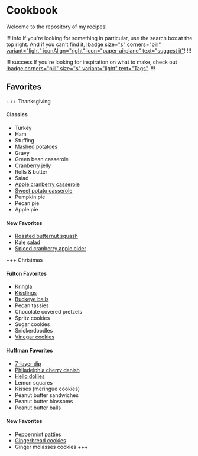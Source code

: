 # Cookbook

Welcome to the repository of my recipes!

!!! info
If you're looking for something in particular, use the search box at the top right. And if you can't find it, [!badge size="s" corners="pill"
variant="light" iconAlign="right" icon="paper-airplane" text="suggest it"](https://github.com/oscaromeu/cookbook/issues/new?assignees=&labels=recipe&template=recipe-request.md&title=%5BRECIPE%5D)!
!!!

!!! success
If you're looking for inspiration on what to make, check out [!badge
corners="pill" size="s" variant="light" text="Tags"](./tags).
!!!

## Favorites
+++ Thanksgiving
#### Classics
- Turkey
- Ham
- Stuffing
- [Mashed potatoes](./side-dishes/mashed-potatoes.md)
- Gravy
- Green bean casserole
- Cranberry jelly
- Rolls & butter
- Salad
- [Apple cranberry casserole](./side-dishes/apple-cranberry-casserole.md)
- [Sweet potato casserole](./side-dishes/sweet-potato-casserole.md)
- Pumpkin pie
- Pecan pie
- Apple pie

#### New Favorites
- [Roasted butternut squash](./side-dishes/roasted-butternut-squash.md)
- [Kale salad](./salads/kale-salad.md)
- [Spiced cranberry apple cider](./drinks/spiced-cranberry-apple-cider.md)

+++ Christmas
#### Fulton Favorites
- [Kringla](./breakfasts/kringla.md)
- [Kisslings](./desserts-&-sweets/kisslings.md)
- [Buckeye balls](./desserts-&-sweets/buckeye-balls.md)
- Pecan tassies
- Chocolate covered pretzels
- Spritz cookies
- Sugar cookies
- Snickerdoodles
- [Vinegar cookies](./desserts-&-sweets/vinegar-cookies.md)

#### Huffman Favorites
- [7-layer dip](./appetizers-&-snacks/7-layer-dip.md)
- [Philadelphia cherry danish](./breakfasts/cherry-danish.md)
- [Hello dollies](./desserts-&-sweets/hello-dollies.md)
- Lemon squares
- Kisses (meringue cookies)
- Peanut butter sandwiches
- Peanut butter blossoms
- Peanut butter balls

#### New Favorites
- [Peppermint patties](./desserts-&-sweets/peppermint-patties.md)
- [Gingerbread cookies](./desserts-&-sweets/gingerbread-cookies.md)
- Ginger molasses cookies
+++

<!---
Useful design info:
- https://retype.com/components/alert/#variants
- https://retype.com/components/badge/#variants
- https://retype.com/components/reference-link/
--->
